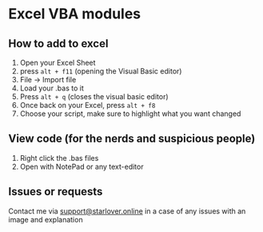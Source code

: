 # Excel VBA modules

## How to add to excel
1. Open your Excel Sheet
2. press ``alt + f11`` (opening the Visual Basic editor)
3. File -> Import file
4. Load your .bas to it
5. Press ``alt + q`` (closes the visual basic editor)
6. Once back on your Excel, press ``alt + f8``
7. Choose your script, make sure to highlight what you want changed

## View code (for the nerds and suspicious people)
1. Right click the .bas files
2. Open with NotePad or any text-editor

## Issues or requests
Contact me via <a href="mailto:support@starlover.online">support@starlover.online</a> in a case of any issues with an image and explanation
